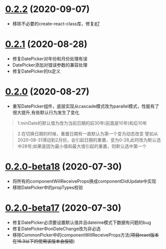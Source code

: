 # [0.2.2]() (2020-09-07)
* 移除不必要的create-react-class库，修复[#7](https://github.com/yz1311/react-native-wheel-picker/issues/7)

# [0.2.1]() (2020-08-28)
* 修复DatePicker对年份和月份处理有误
* DatePicker添加对错误参数的兼容处理 
* 修复DatePicker的ts定义

# [0.2.0]() (2020-08-27)
* 重写DatePicker组件，底层实现从cascade模式改为parallel模式，性能有了很大提升,有些默认行为发生了变化
  
> 1.minDate的默认值为改为当前日期的前30年(前面是10年)和后10年

> 2.在切换日期的时候，重置日期有一直默认为第一个变为动态改变
    譬如从2020-08-31滑动到2月份，会引起日期的重置，变为0-28,此时改为默认选中28号;如果是因为最小值和最大值引起的重置，则默认选中第一个

# [0.2.0-beta18]() (2020-07-30)
* 将所有的componentWillReceiveProps换成componentDidUpdate中实现
* 移除DatePicker中的propTypes校验

# [0.2.0-beta17]() (2020-07-30)

* 修复DatePicker必须要设置默认值并且dateime模式下数据有问题的bug
* 修复DatePicker中onDateChange改为非必选
* 移除CommonPicker中的componentWillReceiveProps方法(~~项目react版本在16.3以下的使用该版本会报错~~)